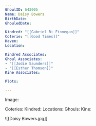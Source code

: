 ```yaml
---
GhoulID: 643005
Name: Daisy Bowers
BirthDate: 
GhouledDate: 

Kindred: "[[Gabriel Ri Finnegan]]"
Coterie: "[[Good Times]]"
Haven: 
Location: 

Kindred Associates: 
Ghoul Associates: 
- "[[Jodie Saunders]]"
- "[[Esther Thomson]]"
Kine Associates: 

Plots: 

---
```


Image:

Coteries: 
Kindred: 
Locations: 
Ghouls: 
Kine: 

![[Daisy Bowers.jpg]]